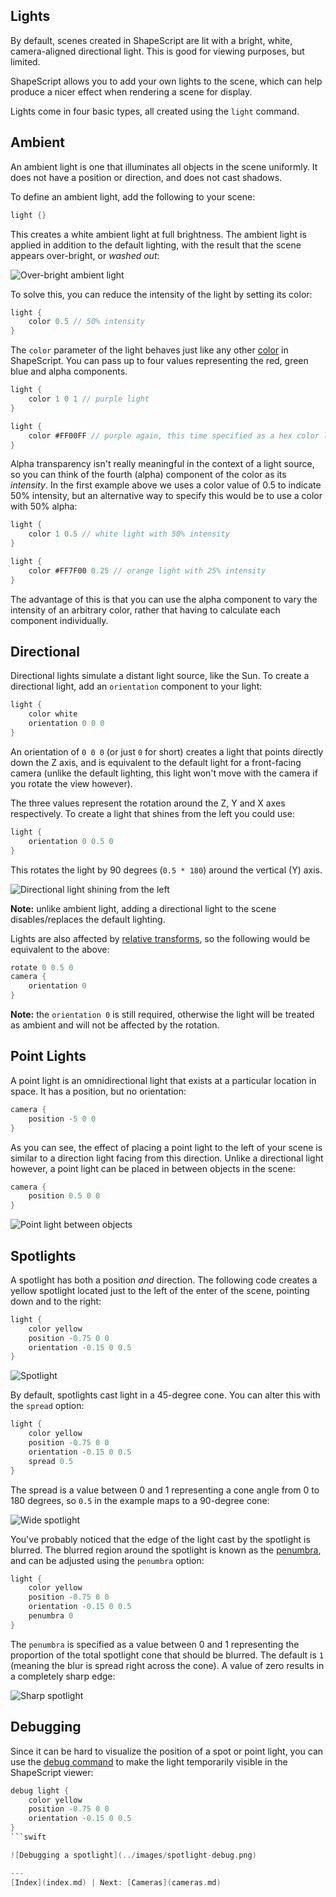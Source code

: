 Lights
---

By default, scenes created in ShapeScript are lit with a bright, white, camera-aligned directional light. This is good for viewing purposes, but limited.

ShapeScript allows you to add your own lights to the scene, which can help produce a nicer effect when rendering a scene for display.

Lights come in four basic types, all created using the `light` command.

## Ambient

An ambient light is one that illuminates all objects in the scene uniformly. It does not have a position or direction, and does not cast shadows.

To define an ambient light, add the following to your scene:

```swift
light {}
```

This creates a white ambient light at full brightness. The ambient light is applied in addition to the default lighting, with the result that the scene appears over-bright, or *washed out*:

![Over-bright ambient light](../images/washed-out.png)

To solve this, you can reduce the intensity of the light by setting its color:

```swift
light {
    color 0.5 // 50% intensity    
}
```

The `color` parameter of the light behaves just like any other [color](materials.md#color) in ShapeScript. You can pass up to four values representing the red, green blue and alpha components.

```swift
light {
    color 1 0 1 // purple light   
}

light {
    color #FF00FF // purple again, this time specified as a hex color literal
}
```

Alpha transparency isn't really meaningful in the context of a light source, so you can think of the fourth (alpha) component of the color as its *intensity*. In the first example above we uses a color value of 0.5 to indicate 50% intensity, but an alternative way to specify this would be to use a color with 50% alpha:

```swift
light {
    color 1 0.5 // white light with 50% intensity    
}

light {
    color #FF7F00 0.25 // orange light with 25% intensity
}
```

The advantage of this is that you can use the alpha component to vary the intensity of an arbitrary color, rather that having to calculate each component individually.

## Directional

Directional lights simulate a distant light source, like the Sun. To create a directional light, add an `orientation` component to your light:

```swift
light {
    color white
    orientation 0 0 0
}
```

An orientation of `0 0 0` (or just `0` for short) creates a light that points directly down the Z axis, and is equivalent to the default light for a front-facing camera (unlike the default lighting, this light won't move with the camera if you rotate the view however).

The three values represent the rotation around the Z, Y and X axes respectively. To create a light that shines from the left you could use:

```swift
light {
    orientation 0 0.5 0
}
```

This rotates the light by 90 degrees (`0.5 * 180`) around the vertical (Y) axis.

![Directional light shining from the left](../images/left-light.png)

**Note:** unlike ambient light, adding a directional light to the scene disables/replaces the default lighting.

Lights are also affected by [relative transforms](transforms.md#relative-transforms), so the following would be equivalent to the above:

```swift
rotate 0 0.5 0
camera {
    orientation 0
}
```

**Note:** the `orientation 0` is still required, otherwise the light will be treated as ambient and will not be affected by the rotation.

## Point Lights

A point light is an omnidirectional light that exists at a particular location in space. It has a position, but no orientation:

```swift
camera {
    position -5 0 0
}
```

As you can see, the effect of placing a point light to the left of your scene is similar to a direction light facing from this direction. Unlike a directional light however, a point light can be placed in between objects in the scene:

```swift
camera {
    position 0.5 0 0
}
```

![Point light between objects](../images/point-light.png)

## Spotlights

A spotlight has both a position *and* direction. The following code creates a yellow spotlight located just to the left of the enter of the scene, pointing down and to the right:

```swift
light {
    color yellow
    position -0.75 0 0
    orientation -0.15 0 0.5
}
```

![Spotlight](../images/spotlight.png)

By default, spotlights cast light in a 45-degree cone. You can alter this with the `spread` option:

```swift
light {
    color yellow
    position -0.75 0 0
    orientation -0.15 0 0.5
    spread 0.5
}
```

The spread is a value between 0 and 1 representing a cone angle from 0 to 180 degrees, so `0.5` in the example maps to a 90-degree cone:

![Wide spotlight](../images/spotlight-wide.png)

You've probably noticed that the edge of the light cast by the spotlight is blurred. The blurred region around the spotlight is known as the [penumbra](https://en.wikipedia.org/wiki/Umbra,_penumbra_and_antumbra#Penumbra), and can be adjusted using the `penumbra` option:

```swift
light {
    color yellow
    position -0.75 0 0
    orientation -0.15 0 0.5
    penumbra 0
}
```

The `penumbra` is specified as a value between 0 and 1 representing the proportion of the total spotlight cone that should be blurred. The default is `1` (meaning the blur is spread right across the cone). A value of zero results in a completely sharp edge:

![Sharp spotlight](../images/spotlight-sharp.png)

## Debugging

Since it can be hard to visualize the position of a spot or point light, you can use the [debug command](debugging.md) to make the light temporarily visible in the ShapeScript viewer:

```swift
debug light {
    color yellow
    position -0.75 0 0
    orientation -0.15 0 0.5
}
```swift

![Debugging a spotlight](../images/spotlight-debug.png)

---
[Index](index.md) | Next: [Cameras](cameras.md)
